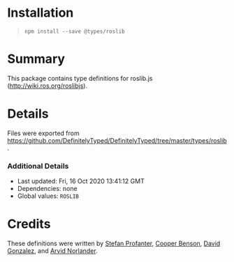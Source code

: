 # Installation
> `npm install --save @types/roslib`

# Summary
This package contains type definitions for roslib.js (http://wiki.ros.org/roslibjs).

# Details
Files were exported from https://github.com/DefinitelyTyped/DefinitelyTyped/tree/master/types/roslib.

### Additional Details
 * Last updated: Fri, 16 Oct 2020 13:41:12 GMT
 * Dependencies: none
 * Global values: `ROSLIB`

# Credits
These definitions were written by [Stefan Profanter](https://github.com/Pro), [Cooper Benson](https://github.com/skycoop), [David Gonzalez](https://github.com/dgorobopec), and [Arvid Norlander](https://github.com/VorpalBlade).
